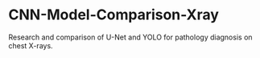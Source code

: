 # CNN-Model-Comparison-Xray
Research and comparison of U-Net and YOLO for pathology diagnosis on chest X-rays.
